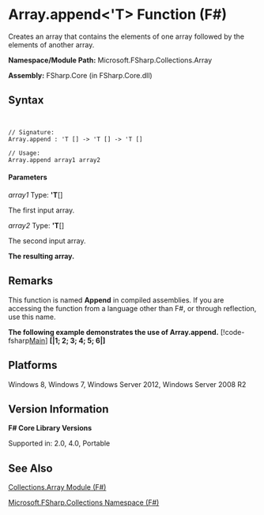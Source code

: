 # Array.append<'T> Function (F#)

Creates an array that contains the elements of one array followed by the elements of another array.

**Namespace/Module Path:** Microsoft.FSharp.Collections.Array

**Assembly:** FSharp.Core (in FSharp.Core.dll)


## Syntax


```


// Signature:
Array.append : 'T [] -> 'T [] -> 'T []

// Usage:
Array.append array1 array2

```



#### Parameters
*array1*
Type: **'T**[[]](http://msdn.microsoft.com/en-us/library/def20292-9aae-4596-9275-b94e594f8493)


The first input array.


*array2*
Type: **'T**[[]](http://msdn.microsoft.com/en-us/library/def20292-9aae-4596-9275-b94e594f8493)


The second input array.



**The resulting array.**
## Remarks
This function is named **Append** in compiled assemblies. If you are accessing the function from a language other than F#, or through reflection, use this name.

**The following example demonstrates the use of Array.append.**
[!code-fsharp[Main](snippets/fsarrays/snippet13.fs)]
**[|1; 2; 3; 4; 5; 6|]**
## Platforms
Windows 8, Windows 7, Windows Server 2012, Windows Server 2008 R2


## Version Information
**F# Core Library Versions**

Supported in: 2.0, 4.0, Portable


## See Also
[Collections.Array Module &#40;F&#35;&#41;](Collections.Array+Module+%28FSharp%29.md)

[Microsoft.FSharp.Collections Namespace &#40;F&#35;&#41;](Microsoft.FSharp.Collections+Namespace+%28FSharp%29.md)

